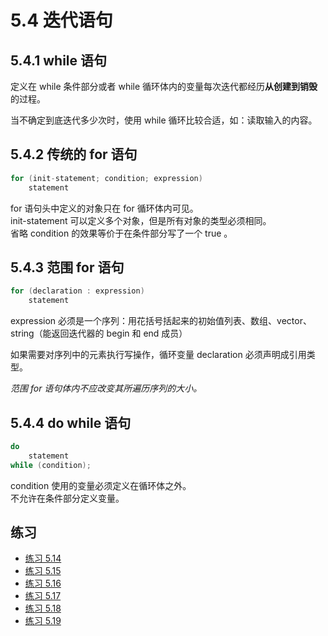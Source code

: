 # 5.4 迭代语句

## 5.4.1 while 语句

定义在 while 条件部分或者 while 循环体内的变量每次迭代都经历**从创建到销毁**的过程。

当不确定到底迭代多少次时，使用 while 循环比较合适，如：读取输入的内容。

## 5.4.2 传统的 for 语句

```c
for (init-statement; condition; expression)
    statement
```

for 语句头中定义的对象只在 for 循环体内可见。  
init-statement 可以定义多个对象，但是所有对象的类型必须相同。  
省略 condition 的效果等价于在条件部分写了一个 true 。

## 5.4.3 范围 for 语句

```c
for (declaration : expression)
    statement
```

expression 必须是一个序列：用花括号括起来的初始值列表、数组、vector、string（能返回迭代器的 begin 和 end 成员）

如果需要对序列中的元素执行写操作，循环变量 declaration 必须声明成引用类型。

*范围 for 语句体内不应改变其所遍历序列的大小。*

## 5.4.4 do while 语句

```c
do
    statement
while (condition);
```

condition 使用的变量必须定义在循环体之外。  
不允许在条件部分定义变量。

## 练习

* [练习 5.14](../src/quiz_5.14.cpp)
* [练习 5.15](../src/quiz_5.15.md)
* [练习 5.16](../src/quiz_5.16.md)
* [练习 5.17](../src/quiz_5.17.cpp)
* [练习 5.18](../src/quiz_5.18.md)
* [练习 5.19](../src/quiz_5.19.cpp)
